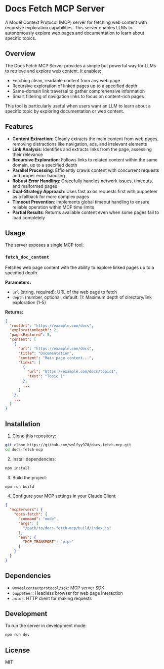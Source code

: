 # Docs Fetch MCP Server

A Model Context Protocol (MCP) server for fetching web content with recursive exploration capabilities. This server enables LLMs to autonomously explore web pages and documentation to learn about specific topics.

## Overview

The Docs Fetch MCP Server provides a simple but powerful way for LLMs to retrieve and explore web content. It enables:

- Fetching clean, readable content from any web page
- Recursive exploration of linked pages up to a specified depth
- Same-domain link traversal to gather comprehensive information
- Smart filtering of navigation links to focus on content-rich pages

This tool is particularly useful when users want an LLM to learn about a specific topic by exploring documentation or web content.

## Features

- **Content Extraction**: Cleanly extracts the main content from web pages, removing distractions like navigation, ads, and irrelevant elements
- **Link Analysis**: Identifies and extracts links from the page, assessing their relevance
- **Recursive Exploration**: Follows links to related content within the same domain, up to a specified depth
- **Parallel Processing**: Efficiently crawls content with concurrent requests and proper error handling
- **Robust Error Handling**: Gracefully handles network issues, timeouts, and malformed pages
- **Dual-Strategy Approach**: Uses fast axios requests first with puppeteer as a fallback for more complex pages
- **Timeout Prevention**: Implements global timeout handling to ensure reliable operation within MCP time limits
- **Partial Results**: Returns available content even when some pages fail to load completely

## Usage

The server exposes a single MCP tool:

### `fetch_doc_content`

Fetches web page content with the ability to explore linked pages up to a specified depth.

**Parameters:**
- `url` (string, required): URL of the web page to fetch
- `depth` (number, optional, default: 1): Maximum depth of directory/link exploration (1-5)

**Returns:**
```json
{
  "rootUrl": "https://example.com/docs",
  "explorationDepth": 2,
  "pagesExplored": 5,
  "content": [
    {
      "url": "https://example.com/docs",
      "title": "Documentation",
      "content": "Main page content...",
      "links": [
        {
          "url": "https://example.com/docs/topic1",
          "text": "Topic 1"
        },
        ...
      ]
    },
    ...
  ]
}
```

## Installation

1. Clone this repository:
```bash
git clone https://github.com/wolfyy970/docs-fetch-mcp.git
cd docs-fetch-mcp
```

2. Install dependencies:
```bash
npm install
```

3. Build the project:
```bash
npm run build
```

4. Configure your MCP settings in your Claude Client:
```json
{
  "mcpServers": {
    "docs-fetch": {
      "command": "node",
      "args": [
        "/path/to/docs-fetch-mcp/build/index.js"
      ],
      "env": {
        "MCP_TRANSPORT": "pipe"
      }
    }
  }
}
```

## Dependencies

- `@modelcontextprotocol/sdk`: MCP server SDK
- `puppeteer`: Headless browser for web page interaction
- `axios`: HTTP client for making requests

## Development

To run the server in development mode:

```bash
npm run dev
```

## License

MIT
